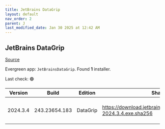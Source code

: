 ```yaml
---
title: JetBrains DataGrip
layout: default
nav_order: 2
parent: J
last_modified_date: Jan 30 2025 at 12:42 AM
---
```


## JetBrains DataGrip

[Source](https://www.jetbrains.com/datagrip)

Evergreen app: `JetBrainsDataGrip`. Found **1** installer.

Last check: 🟢

| Version  | Build         | Edition  | Sha256                                                               | Date      | Size      | Type | URI                                                                                                                            |
| -------- | ------------- | -------- | -------------------------------------------------------------------- | --------- | --------- | ---- | ------------------------------------------------------------------------------------------------------------------------------ |
| 2024.3.4 | 243.23654.183 | DataGrip | https://download.jetbrains.com/datagrip/datagrip-2024.3.4.exe.sha256 | 28/1/2025 | 791705264 | exe  | [https://download.jetbrains.com/datagrip/datagrip-2024.3.4.exe](https://download.jetbrains.com/datagrip/datagrip-2024.3.4.exe) |
